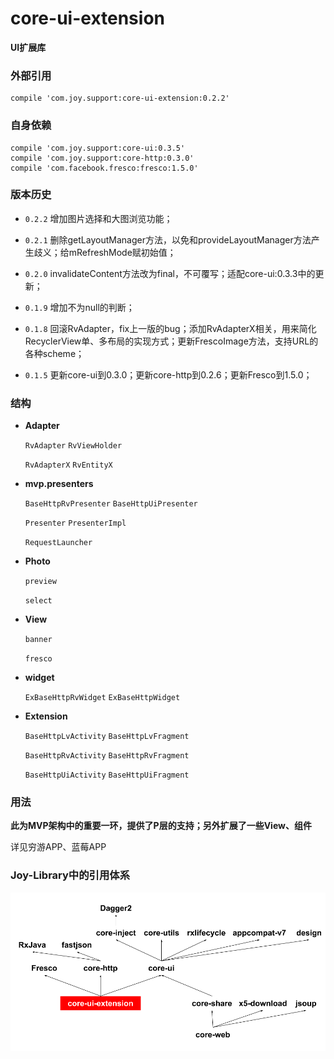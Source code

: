 # core-ui-extension

**UI扩展库**

### 外部引用

```
compile 'com.joy.support:core-ui-extension:0.2.2'
```

### 自身依赖

```
compile 'com.joy.support:core-ui:0.3.5'
compile 'com.joy.support:core-http:0.3.0'
compile 'com.facebook.fresco:fresco:1.5.0'
```

### 版本历史

- `0.2.2` 增加图片选择和大图浏览功能；

- `0.2.1` 删除getLayoutManager方法，以免和provideLayoutManager方法产生歧义；给mRefreshMode赋初始值；

- `0.2.0` invalidateContent方法改为final，不可覆写；适配core-ui:0.3.3中的更新；

- `0.1.9` 增加不为null的判断；

- `0.1.8` 回滚RvAdapter，fix上一版的bug；添加RvAdapterX相关，用来简化RecyclerView单、多布局的实现方式；更新FrescoImage方法，支持URL的各种scheme；

- `0.1.5` 更新core-ui到0.3.0；更新core-http到0.2.6；更新Fresco到1.5.0；

### 结构

- **Adapter**

    `RvAdapter` `RvViewHolder`

    `RvAdapterX` `RvEntityX`

- **mvp.presenters**

    `BaseHttpRvPresenter` `BaseHttpUiPresenter`

    `Presenter` `PresenterImpl`

    `RequestLauncher`

- **Photo**

    `preview`

    `select`

- **View**

    `banner`

    `fresco`

- **widget**

    `ExBaseHttpRvWidget` `ExBaseHttpWidget`

- **Extension**

    `BaseHttpLvActivity` `BaseHttpLvFragment`

    `BaseHttpRvActivity` `BaseHttpRvFragment`

    `BaseHttpUiActivity` `BaseHttpUiFragment`

### 用法

**此为MVP架构中的重要一环，提供了P层的支持；另外扩展了一些View、组件**

详见穷游APP、蓝莓APP

### Joy-Library中的引用体系

![](core-ui-extension.png)
